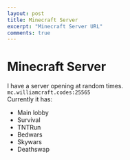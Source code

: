 ```yaml
---
layout: post
title: Minecraft Server
excerpt: "Minecraft Server URL"
comments: true
---
```


# Minecraft Server

I have a server opening at random times.  
`mc.williamcraft.codes:25565`  
Currently it has:  
+ Main lobby
+ Survival
+ TNTRun
+ Bedwars
+ Skywars
+ Deathswap
